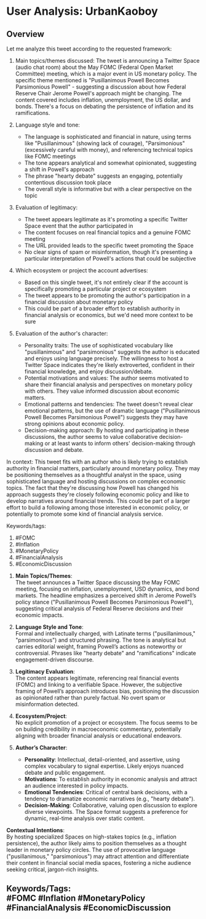 # User Analysis: UrbanKaoboy

## Overview

<think>
Let me analyze this tweet according to the requested framework:

1. Main topics/themes discussed:
   The tweet is announcing a Twitter Space (audio chat room) about the May FOMC (Federal Open Market Committee) meeting, which is a major event in US monetary policy. The specific theme mentioned is "Pusillanimous Powell Becomes Parsimonious Powell" - suggesting a discussion about how Federal Reserve Chair Jerome Powell's approach might be changing. The content covered includes inflation, unemployment, the US dollar, and bonds. There's a focus on debating the persistence of inflation and its ramifications.

2. Language style and tone:
   - The language is sophisticated and financial in nature, using terms like "Pusillanimous" (showing lack of courage), "Parsimonious" (excessively careful with money), and referencing technical topics like FOMC meetings
   - The tone appears analytical and somewhat opinionated, suggesting a shift in Powell's approach
   - The phrase "hearty debate" suggests an engaging, potentially contentious discussion took place
   - The overall style is informative but with a clear perspective on the topic

3. Evaluation of legitimacy:
   - The tweet appears legitimate as it's promoting a specific Twitter Space event that the author participated in
   - The content focuses on real financial topics and a genuine FOMC meeting
   - The URL provided leads to the specific tweet promoting the Space
   - No clear signs of spam or misinformation, though it's presenting a particular interpretation of Powell's actions that could be subjective

4. Which ecosystem or project the account advertises:
   - Based on this single tweet, it's not entirely clear if the account is specifically promoting a particular project or ecosystem
   - The tweet appears to be promoting the author's participation in a financial discussion about monetary policy
   - This could be part of a broader effort to establish authority in financial analysis or economics, but we'd need more context to be sure

5. Evaluation of the author's character:
   - Personality traits: The use of sophisticated vocabulary like "pusillanimous" and "parsimonious" suggests the author is educated and enjoys using language precisely. The willingness to host a Twitter Space indicates they're likely extroverted, confident in their financial knowledge, and enjoy discussion/debate.
   - Potential motivations and values: The author seems motivated to share their financial analysis and perspectives on monetary policy with others. They value informed discussion about economic matters.
   - Emotional patterns and tendencies: The tweet doesn't reveal clear emotional patterns, but the use of dramatic language ("Pusillanimous Powell Becomes Parsimonious Powell") suggests they may have strong opinions about economic policy.
   - Decision-making approach: By hosting and participating in these discussions, the author seems to value collaborative decision-making or at least wants to inform others' decision-making through discussion and debate.

In context: This tweet fits with an author who is likely trying to establish authority in financial matters, particularly around monetary policy. They may be positioning themselves as a thoughtful analyst in the space, using sophisticated language and hosting discussions on complex economic topics. The fact that they're discussing how Powell has changed his approach suggests they're closely following economic policy and like to develop narratives around financial trends. This could be part of a larger effort to build a following among those interested in economic policy, or potentially to promote some kind of financial analysis service.

Keywords/tags:
1. #FOMC
2. #Inflation
3. #MonetaryPolicy
4. #FinancialAnalysis
5. #EconomicDiscussion
</think>

1. **Main Topics/Themes**:  
   The tweet announces a Twitter Space discussing the May FOMC meeting, focusing on inflation, unemployment, USD dynamics, and bond markets. The headline emphasizes a perceived shift in Jerome Powell’s policy stance ("Pusillanimous Powell Becomes Parsimonious Powell"), suggesting critical analysis of Federal Reserve decisions and their economic impacts.

2. **Language Style and Tone**:  
   Formal and intellectually charged, with Latinate terms ("pusillanimous," "parsimonious") and structured phrasing. The tone is analytical but carries editorial weight, framing Powell’s actions as noteworthy or controversial. Phrases like "hearty debate" and "ramifications" indicate engagement-driven discourse.

3. **Legitimacy Evaluation**:  
   The content appears legitimate, referencing real financial events (FOMC) and linking to a verifiable Space. However, the subjective framing of Powell’s approach introduces bias, positioning the discussion as opinionated rather than purely factual. No overt spam or misinformation detected.

4. **Ecosystem/Project**:  
   No explicit promotion of a project or ecosystem. The focus seems to be on building credibility in macroeconomic commentary, potentially aligning with broader financial analysis or educational endeavors.

5. **Author’s Character**:  
   - **Personality**: Intellectual, detail-oriented, and assertive, using complex vocabulary to signal expertise. Likely enjoys nuanced debate and public engagement.  
   - **Motivations**: To establish authority in economic analysis and attract an audience interested in policy impacts.  
   - **Emotional Tendencies**: Critical of central bank decisions, with a tendency to dramatize economic narratives (e.g., "hearty debate").  
   - **Decision-Making**: Collaborative, valuing open discussion to explore diverse viewpoints. The Space format suggests a preference for dynamic, real-time analysis over static content.

**Contextual Intentions**:  
By hosting specialized Spaces on high-stakes topics (e.g., inflation persistence), the author likely aims to position themselves as a thought leader in monetary policy circles. The use of provocative language ("pusillanimous," "parsimonious") may attract attention and differentiate their content in financial social media spaces, fostering a niche audience seeking critical, jargon-rich insights.

**Keywords/Tags**:  
#FOMC #Inflation #MonetaryPolicy #FinancialAnalysis #EconomicDiscussion
---

